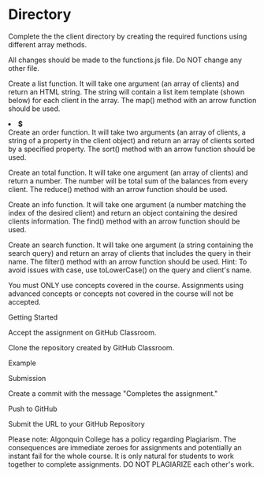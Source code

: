 # Directory
Complete the the client directory by creating the required functions using different array methods. 

All changes should be made to the functions.js file. Do NOT change any other file.

Create a list function. It will take one argument (an array of clients) and return an HTML string. The string will contain a list item template (shown below) for each client in the array. The map() method with an arrow function should be used.

<!-- List Item Template -->
<li class="list-group-item d-flex justify-content-between" data-index="<!-- Replace with client's index -->">
  <!-- Replace with client's name -->
  <strong>$ <!-- Replace with client's balance--></strong>
</li>
Create an order function. It will take two arguments (an array of clients, a string of a property in the client object) and return an array of clients sorted by a specified property. The sort() method with an arrow function should be used.

Create an total function. It will take one argument (an array of clients) and return a number. The number will be total sum of the balances from every client. The reduce() method with an arrow function should be used.

Create an info function. It will take one argument (a number matching the index of the desired client) and return an object containing the desired clients information. The find() method with an arrow function should be used.

Create an search function. It will take one argument (a string containing the search query) and return an array of clients that includes the query in their name. The filter() method with an arrow function should be used. Hint: To avoid issues with case, use toLowerCase() on the query and client's name.

You must ONLY use concepts covered in the course. Assignments using advanced concepts or concepts not covered in the course will not be accepted. 

Getting Started

Accept the assignment on GitHub Classroom.

Clone the repository created by GitHub Classroom.

Example


Submission

Create a commit with the message "Completes the assignment."

Push to GitHub

Submit the URL to your GitHub Repository

Please note: Algonquin College has a policy regarding Plagiarism. The consequences are immediate zeroes for assignments and potentially an instant fail for the whole course. It is only natural for students to work together to complete assignments. DO NOT PLAGIARIZE each other's work.